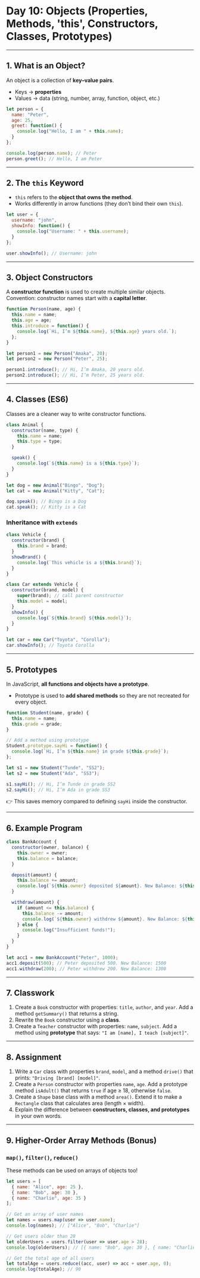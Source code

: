 
# **Day 10: Objects (Properties, Methods, 'this', Constructors, Classes, Prototypes)**

---

## **1. What is an Object?**

An object is a collection of **key–value pairs**.

* Keys → **properties**
* Values → data (string, number, array, function, object, etc.)

```js
let person = {
  name: "Peter",
  age: 25,
  greet: function() {
    console.log("Hello, I am " + this.name);
  }
};

console.log(person.name); // Peter
person.greet(); // Hello, I am Peter
```

---

## **2. The `this` Keyword**

* `this` refers to the **object that owns the method**.
* Works differently in arrow functions (they don’t bind their own `this`).

```js
let user = {
  username: "john",
  showInfo: function() {
    console.log("Username: " + this.username);
  }
};

user.showInfo(); // Username: john
```

---

## **3. Object Constructors**

A **constructor function** is used to create multiple similar objects.
Convention: constructor names start with a **capital letter**.

```js
function Person(name, age) {
  this.name = name;
  this.age = age;
  this.introduce = function() {
    console.log(`Hi, I’m ${this.name}, ${this.age} years old.`);
  };
}

let person1 = new Person("Amaka", 20);
let person2 = new Person("Peter", 25);

person1.introduce(); // Hi, I’m Amaka, 20 years old.
person2.introduce(); // Hi, I’m Peter, 25 years old.
```

---

## **4. Classes (ES6)**

Classes are a cleaner way to write constructor functions.

```js
class Animal {
  constructor(name, type) {
    this.name = name;
    this.type = type;
  }

  speak() {
    console.log(`${this.name} is a ${this.type}`);
  }
}

let dog = new Animal("Bingo", "Dog");
let cat = new Animal("Kitty", "Cat");

dog.speak(); // Bingo is a Dog
cat.speak(); // Kitty is a Cat
```

### Inheritance with `extends`

```js
class Vehicle {
  constructor(brand) {
    this.brand = brand;
  }
  showBrand() {
    console.log(`This vehicle is a ${this.brand}`);
  }
}

class Car extends Vehicle {
  constructor(brand, model) {
    super(brand); // call parent constructor
    this.model = model;
  }
  showInfo() {
    console.log(`${this.brand} ${this.model}`);
  }
}

let car = new Car("Toyota", "Corolla");
car.showInfo(); // Toyota Corolla
```

---

## **5. Prototypes**

In JavaScript, **all functions and objects have a prototype**.

* Prototype is used to **add shared methods** so they are not recreated for every object.

```js
function Student(name, grade) {
  this.name = name;
  this.grade = grade;
}

// Add a method using prototype
Student.prototype.sayHi = function() {
  console.log(`Hi, I’m ${this.name} in grade ${this.grade}`);
};

let s1 = new Student("Tunde", "SS2");
let s2 = new Student("Ada", "SS3");

s1.sayHi(); // Hi, I’m Tunde in grade SS2
s2.sayHi(); // Hi, I’m Ada in grade SS3
```

👉 This saves memory compared to defining `sayHi` inside the constructor.

---

## **6. Example Program**

```js
class BankAccount {
  constructor(owner, balance) {
    this.owner = owner;
    this.balance = balance;
  }

  deposit(amount) {
    this.balance += amount;
    console.log(`${this.owner} deposited ${amount}. New Balance: ${this.balance}`);
  }

  withdraw(amount) {
    if (amount <= this.balance) {
      this.balance -= amount;
      console.log(`${this.owner} withdrew ${amount}. New Balance: ${this.balance}`);
    } else {
      console.log("Insufficient funds!");
    }
  }
}

let acc1 = new BankAccount("Peter", 1000);
acc1.deposit(500); // Peter deposited 500. New Balance: 1500
acc1.withdraw(200); // Peter withdrew 200. New Balance: 1300
```

---

## **7. Classwork**

1. Create a `Book` constructor with properties: `title`, `author`, and `year`. Add a method `getSummary()` that returns a string.
2. Rewrite the `Book` constructor using a **class**.
3. Create a `Teacher` constructor with properties: `name`, `subject`. Add a method using **prototype** that says:
   `"I am [name], I teach [subject]"`.

---

## **8. Assignment**

1. Write a `Car` class with properties `brand`, `model`, and a method `drive()` that prints: `"Driving [brand] [model]"`.
2. Create a `Person` constructor with properties `name`, `age`. Add a prototype method `isAdult()` that returns `true` if age ≥ 18, otherwise `false`.
3. Create a `Shape` base class with a method `area()`. Extend it to make a `Rectangle` class that calculates area (length × width).
4. Explain the difference between **constructors, classes, and prototypes** in your own words.

---
## **9. Higher-Order Array Methods (Bonus)**

### **`map()`, `filter()`, `reduce()`**
These methods can be used on arrays of objects too!

```js
let users = [
  { name: "Alice", age: 25 },
  { name: "Bob", age: 30 },
  { name: "Charlie", age: 35 }
];

// Get an array of user names
let names = users.map(user => user.name);
console.log(names); // ["Alice", "Bob", "Charlie"]

// Get users older than 28
let olderUsers = users.filter(user => user.age > 28);
console.log(olderUsers); // [{ name: "Bob", age: 30 }, { name: "Charlie", age: 35 }]

// Get the total age of all users
let totalAge = users.reduce((acc, user) => acc + user.age, 0);
console.log(totalAge); // 90
```
